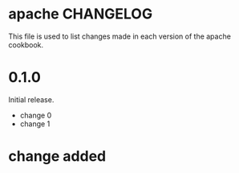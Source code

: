# apache CHANGELOG

This file is used to list changes made in each version of the apache cookbook.

# 0.1.0

Initial release.

- change 0
- change 1

# change added
